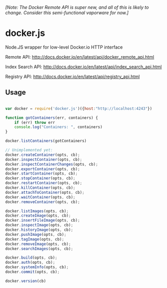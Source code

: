 *[Note: The Docker Remote API is super new, and all of this is likely to change. Consider this semi-functional vaporware for now.]*

docker.js
=========

Node.JS wrapper for low-level Docker.io HTTP interface

Remote API: http://docs.docker.io/en/latest/api/docker_remote_api.html

Index Search API: http://docs.docker.io/en/latest/api/index_search_api.html

Registry API: http://docs.docker.io/en/latest/api/registry_api.html


## Usage

```javascript

var docker = require('docker.js')({host:"http://localhost:4243"})

function gotContainers(err, containers) {
    if (err) throw err
    console.log("Containers: ", containers)
}

docker.listContainers(gotContainers)

// Unimplemented yet:
docker.createContainer(opts, cb);
docker.inspectContainer(opts, cb);
docker.inspectContainerChanges(opts, cb);
docker.exportContainer(opts, cb);
docker.startContainer(opts, cb);
docker.stopContainer(opts, cb);
docker.restartContainer(opts, cb);
docker.killContainer(opts, cb);
docker.attachToContainer(opts, cb);
docker.waitContainer(opts, cb);
docker.removeContainer(opts, cb);

docker.listImages(opts, cb);
docker.createImage(opts, cb);
docker.insertFileImage(opts, cb);
docker.inspectImage(opts, cb);
docker.historyImage(opts, cb);
docker.pushImage(opts, cb);
docker.tagImage(opts, cb);
docker.removeImage(opts, cb);
docker.searchImages(opts, cb);

docker.build(opts, cb);
docker.auth(opts, cb);
docker.systemInfo(opts, cb);
docker.commit(opts, cb);

docker.version(cb)



```

